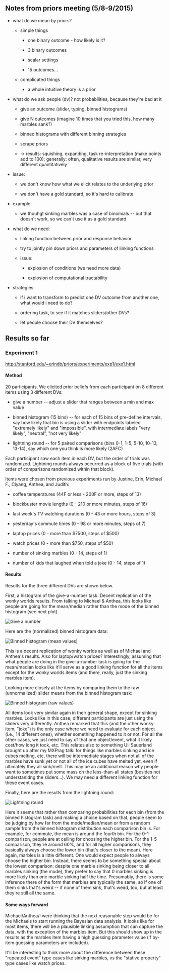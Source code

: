 ## Notes from priors meeting (5/8-9/2015)

- what do we mean by priors?

	- simple things
	
		- one binary outcome - how likely is it?
		
		- 3 binary outcomes
		
		- scalar settings
		
		- 15 outcomes...
	
	- complicated things
	
		- a whole intuitive theory is a prior
		
		
- what do we ask people (dv)? not probabilities, because they're bad at it
	
	- give an outcome (slider, typing, binned histograms)

	- give N outcomes (imagine 10 times that you tried this, how many marbles sank?)
	
	- binned histograms with different binning strategies
	
	- scrape priors	
	
	- -> results: squishing, expanding, task re-interpretation (make points add to 100); generally: often, qualitative results are similar, very different quantitatively

- issue: 

	- we don't know how what we elicit relates to the underlying prior		
	
	- we don't have a gold standard, so it's hard to calibrate
	
- example:

	- we thouhgt sinking marbles was a case of binomials -- but that doesn't work, so we can't use it as a gold standard
	
		
- what do we need:

	- linking function between prior and response behavior
	
	- try to jointly pin down priors and parameters of linking functions
	
	- issue:
	
		- explosion of conditions (we need more data)
		
		- explosion of computational tractability
	
	
- strategies:

	- if i want to transform to predict one DV outcome from another one, what would i need to do?
	
	- ordering task, to see if it matches sliders/other DVs?
	
	- let people choose their DV themselves?
	
## Results so far

### Experiment 1

http://stanford.edu/~erindb/priors/experiments/exp1/exp1.html

#### Method

20 participants. We elicited prior beliefs from each participant on 8 different items using 3 different DVs:	

- give a number -- adjust a slider that ranges between a min and max value

- binned histogram (15 bins) -- for each of 15 bins of pre-define intervals, say how likely that bin is using a slider with endpoints labeled "extremely likely" and "impossible", with intermediate labels "very likely", "neutral", "not very likely"

- lightning round -- for 5 paired comparisons (bins 0-1, 1-5, 5-10, 10-13, 13-14), say which one you think is more likely (2AFC)

Each participant saw each item in each DV, but the order of trials was randomized. Lightning rounds always occurred as a block of five trials (with order of comparisons randomized within that block).

Items were chosen from previous experiments run by Justine, Erin, Michael F., Ciyang, Anthea, and Judith:

- coffee temperatures (44F or less - 200F or more, steps of 13)

- blockbuster movie lengths (0 - 210 or more minutes, steps of 16)

- last week's TV watching durations (0 - 43 or more hours, steps of 3)

- yesterday's commute times (0 - 98 or more minutes, steps of 7)

- laptop prices (0 - more than $7500, steps of $500)

- watch prices (0 - more than $750, steps of $50)

- number of sinking marbles (0 - 14, steps of 1)

- number of kids that laughed when told a joke (0 - 14, steps of 1)

#### Results

Results for the three different DVs are shown below.

First, a histogram of the give-a-number task. Decent replication of the wonky worlds results. From talking to Michael & Anthea, this looks like people are going for the mean/median rather than the mode of the binned histogram (see next plot).

![Give a number](/experiments/exp1/analysis/graphs/number_histogram.png "Give a number task")

Here are the (normalized) binned histogram data:

![Binned histogram (mean values)](/experiments/exp1/analysis/graphs/binned_histogram_norm_means.png "Binned histogram (normed mean slider values)")

This is a decent replication of wonky worlds as well as of Michael and Anthea's results. Also for laptop/watch prices? Interestingly, assuming that what people are doing in the give-a-number task is going for the mean/median looks like it'll serve as a good linking function for all the items except for the wonky worlds items (and there, really, just the sinking marbles item).

Looking more closely at the items by comparing them to the raw (unnormalized) slider means from the binned histogram task:

![Binned histogram (raw values)](/experiments/exp1/analysis/graphs/binned_histogram_raw_means.png "Binned histogram (raw mean slider values)")

All items look very similar again in their general shape, except for sinking marbles. Looks like in this case, different participants are just using the sliders very differently. Anthea remarked that this (and the other wonky item, "joke") is the only case where we need to evaluate for each object (i.e., 14 different ones), whether something happened to it or not. For all the other cases, we just need to say of that one object/event, what it likely cost/how long it took, etc. This relates also to something Uli Sauerland brought up after my MXPrag talk: for things like marbles sinking and ice cubes melting, etc, there will be intermediate stages when not all of the  marbles have sunk yet or not all of the ice cubes have melted yet, even if ultimately they all sink/melt. This may be an additional reason why people want to sometimes put some mass on the less-than-all states (besides not understanidng the sliders...). We may need a different linking function for these event cases.

Finally, here are the results from the lightning round:

![Lightning round](/experiments/exp1/analysis/graphs/lightning_round.png "Lightning round")

Here it seems that rather than comparing probabilities for each bin (from the binned histogram task) and making a choice based on that, people seem to be judging by how far from the mode/median/mean or from a random sample from the binned histogram distribution each comparison bin is. For example, for commute, the mean is around the fourth bin. For the 0-1 comparison, people are at ceiling for choosing the higher bin. For the 1-5 comparison, they're around 60%, and for all higher comparisons, they basically always choose the lower bin (that's closer to the mean). Here again, marbles is a little different. One would expect people to always choose the higher bin. Instead, there seems to be something special about the lowest comparison: despite one marble sinking being closer to all marbles sinking (the mode), they prefer to say that 0 marbles sinking is more likely than one marble sinking half the time. Presumably, there is some inference there of the form that marbles are typically the same, so if one of them sinks that's weird -- if none of them sink, that's weird, too, but at least they're still all the same.

#### Some ways forward

Michael/Anthea/I were thinking that the next reasonable step would be for the Michaels to start running the Bayesian data analysis. It looks like for most items, there will be a plausible linking assumption that can capture the data, with the exception of the marbles item. But this should show up in the results as the marbles item having a high guessing parameter value (if by-item guessing parameters are included). 

It'll be interesting to think more about the difference between these "repeated event" type cases like sinking marbles, vs the "stative property" type cases like watch prices.



	